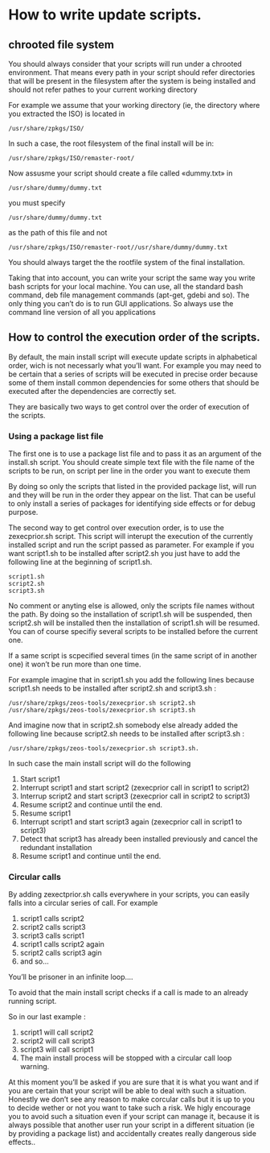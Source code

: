 # How to write update scripts.

## chrooted file system
You should always consider that your scripts will run under a chrooted environment.
That means every path in your script should refer directories that will be present in the filesystem after the system is being installed and should not refer pathes to your current working directory

For example we assume that your working directory (ie, the directory where you extracted the ISO) is located in 
```shell
/usr/share/zpkgs/ISO/
```
In such a case, the root filesystem of the final install will be in:  
```shell
/usr/share/zpkgs/ISO/remaster-root/
```
Now assusme your script should create a file called «dummy.txt» in 
```shell
/usr/share/dummy/dummy.txt 
```
you must specify 
```shell
/usr/share/dummy/dummy.txt 
```
as the path of this file  and not 
```shell
/usr/share/zpkgs/ISO/remaster-root//usr/share/dummy/dummy.txt
```

You should always target the the rootfile system of the final installation.

Taking that into account, you can write your script the same way you write bash scripts for your local machine. You can use, all the standard bash command, deb file management commands (apt-get, gdebi and so). The only thing you can’t do is to run GUI applications. So always use the command line version of all you applications

## How to control the execution order of the scripts.
By default, the main install script will execute update scripts in alphabetical order, wich is not necessarly what you’ll want. For example you may need to be certain that a series of scripts will be executed in precise order because some of them install common dependencies for some others that should be executed after the dependencies are correctly set.

They are basically two ways to get control over the order of execution of the scripts.
### Using a package list file
The first one is to use a package list file and to pass it as an argument of the install.sh script.
You should create simple text file with the file name of the scripts to be run, on script per line in the order you want to execute them

By doing so only the scripts that listed in the provided package list, will run and they will be run in the order they appear on the list. That can be useful to only install a series of packages for identifying side effects or for debug purpose.

The second way to get control over execution order, is to use the zexecprior.sh script.
This script will interupt the execution of the currently installed script and run the script passed as parameter.
For example if you want script1.sh to be installed after script2.sh you just have to add the following line at the beginning of script1.sh. 

```shell
script1.sh
script2.sh
script3.sh
```
No comment or anyting else is allowed, only the scripts file names without the path.
By doing so the installation of script1.sh will be suspended, then script2.sh will be installed then the installation of script1.sh will be resumed.
You can of course specifiy several scripts to be installed before the current one.

If a same script is scpecified several times (in the same script of in another one) it won’t be run more than one time.

For example imagine that in script1.sh you add the following lines because script1.sh needs to be installed after script2.sh and script3.sh :


```shell
/usr/share/zpkgs/zeos-tools/zexecprior.sh script2.sh
/usr/share/zpkgs/zeos-tools/zexecprior.sh script3.sh
```

And imagine now that in script2.sh somebody else already added the following line because script2.sh needs to be installed after script3.sh :

```shell
/usr/share/zpkgs/zeos-tools/zexecprior.sh script3.sh.
```

In such case the main install script will do the following

1. Start script1
2. Interrupt script1 and start script2 (zexecprior call in script1 to script2)
3. Interrup script2 and start script3 (zexecprior call in script2 to script3)
4. Resume script2 and continue until the end.
5. Resume script1
6. Interrupt script1 and start script3 again (zexecprior call in script1 to script3)
7. Detect that script3 has already been installed previously and cancel the redundant installation
8. Resume script1 and continue until the end.

### Circular calls

By adding zexectprior.sh calls everywhere in your scripts, you can easily falls into a circular series of call.
For example 
1. script1 calls script2
2. script2 calls script3
3. script3 calls script1
4. script1 calls script2 again 
5. script2 calls script3 agin
6. and so… 

You’ll be prisoner in an infinite loop....

To avoid that the main install script checks if a call is made to an already running script.

So in our last example : 
1. script1 will call script2
2. script2 will call script3
3. script3 will call script1
4. The main install process will be stopped with a circular call loop warning.

At this moment you’ll be asked if you are sure that it is what you want and if you are certain that your script will be able to deal with such a situation. Honestly we don’t see any reason to make corcular calls but it is up to you to decide wether or not you want to take such a risk.
We higly encourage you to avoid such a situation even if your script can manage it, because it is always possible that another user run your script in a different situation (ie by providing a package list) and accidentally creates really dangerous side effects..
